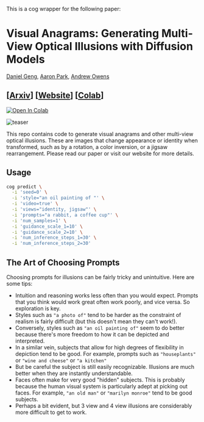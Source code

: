 This is a cog wrapper for the following paper:


# Visual Anagrams: Generating Multi-View Optical Illusions with Diffusion Models

[Daniel Geng](https://dangeng.github.io/), [Aaron Park](https://inbumpark.github.io/), [Andrew Owens](https://andrewowens.com/)

## [[Arxiv](https://arxiv.org/abs/2311.17919)] [[Website](https://dangeng.github.io/visual_anagrams/)] [[Colab](https://colab.research.google.com/drive/1hCvJR5GsQrhH1ceDjdbzLG8y6m2UdJ6l?usp=sharing)]

[![Open In Colab](https://colab.research.google.com/assets/colab-badge.svg)](https://colab.research.google.com/drive/1hCvJR5GsQrhH1ceDjdbzLG8y6m2UdJ6l?usp=sharing)

![teaser](./assets/teaser.small.gif)

This repo contains code to generate visual anagrams and other multi-view optical illusions. These are images that change appearance or identity when transformed, such as by a rotation, a color inversion, or a jigsaw rearrangement. Please read our paper or visit our website for more details.

## Usage

```bash
cog predict \
  -i 'seed=0' \
  -i 'style="an oil painting of "' \
  -i 'video=true' \
  -i 'views="identity, jigsaw"' \
  -i 'prompts="a rabbit, a coffee cup"' \
  -i 'num_samples=1' \
  -i 'guidance_scale_1=10' \
  -i 'guidance_scale_2=10' \
  -i 'num_inference_steps_1=30' \
  -i 'num_inference_steps_2=30'
```

## The Art of Choosing Prompts

Choosing prompts for illusions can be fairly tricky and unintuitive. Here are some tips:

- Intuition and reasoning works less often than you would expect. Prompts that you think would work great often work poorly, and vice versa. So exploration is key.
- Styles such as `"a photo of"` tend to be harder as the constraint of realism is fairly difficult (but this doesn't mean they can't work!).
- Conversely, styles such as `"an oil painting of"` seem to do better because there's more freedom to how it can be depicted and interpreted.
- In a similar vein, subjects that allow for high degrees of flexibility in depiction tend to be good. For example, prompts such as `"houseplants"` or `"wine and cheese"` or `"a kitchen"`
- But be careful the subject is still easily recognizable. Illusions are much better when they are instantly understandable.
- Faces often make for very good "hidden" subjects. This is probably because the human visual system is particularly adept at picking out faces. For example, `"an old man"` or `"marilyn monroe"` tend to be good subjects.
- Perhaps a bit evident, but 3 view and 4 view illusions are considerably more difficult to get to work.
